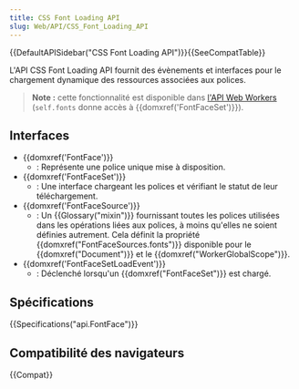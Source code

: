 ```yaml
---
title: CSS Font Loading API
slug: Web/API/CSS_Font_Loading_API
---
```


{{DefaultAPISidebar("CSS Font Loading API")}}{{SeeCompatTable}}

L'API CSS Font Loading API fournit des évènements et interfaces pour le chargement dynamique des ressources associées aux polices.

> **Note :** cette fonctionnalité est disponible dans [l'API Web Workers](/fr/docs/Web/API/Web_Workers_API) (`self.fonts` donne accès à {{domxref('FontFaceSet')}}).

## Interfaces

- {{domxref('FontFace')}}
  - : Représente une police unique mise à disposition.
- {{domxref('FontFaceSet')}}
  - : Une interface chargeant les polices et vérifiant le statut de leur téléchargement.
- {{domxref('FontFaceSource')}}
  - : Un {{Glossary("mixin")}} fournissant toutes les polices utilisées dans les opérations liées aux polices, à moins qu'elles ne soient définies autrement. Cela définit la propriété {{domxref("FontFaceSources.fonts")}} disponible pour le {{domxref("Document")}} et le {{domxref("WorkerGlobalScope")}}.
- {{domxref('FontFaceSetLoadEvent')}}
  - : Déclenché lorsqu'un {{domxref("FontFaceSet")}} est chargé.

## Spécifications

{{Specifications("api.FontFace")}}

## Compatibilité des navigateurs

{{Compat}}
